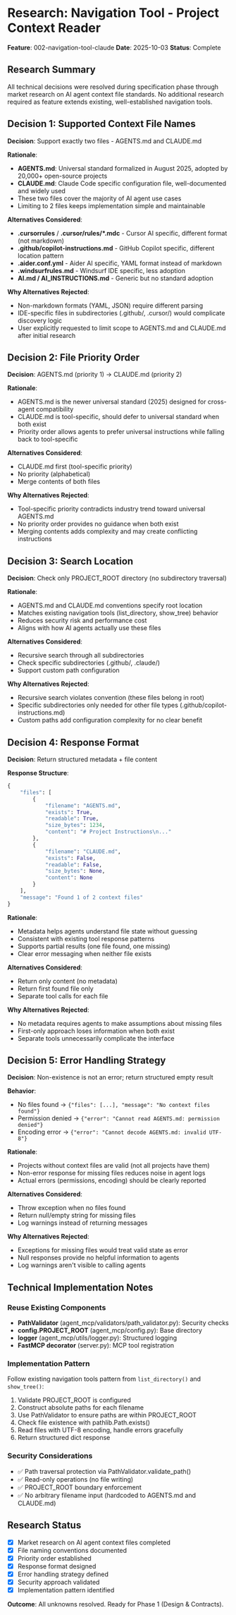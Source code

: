 # Research: Navigation Tool - Project Context Reader

**Feature**: 002-navigation-tool-claude
**Date**: 2025-10-03
**Status**: Complete

## Research Summary

All technical decisions were resolved during specification phase through market research on AI agent context file standards. No additional research required as feature extends existing, well-established navigation tools.

## Decision 1: Supported Context File Names

**Decision**: Support exactly two files - AGENTS.md and CLAUDE.md

**Rationale**:
- **AGENTS.md**: Universal standard formalized in August 2025, adopted by 20,000+ open-source projects
- **CLAUDE.md**: Claude Code specific configuration file, well-documented and widely used
- These two files cover the majority of AI agent use cases
- Limiting to 2 files keeps implementation simple and maintainable

**Alternatives Considered**:
- **.cursorrules** / **.cursor/rules/*.mdc** - Cursor AI specific, different format (not markdown)
- **.github/copilot-instructions.md** - GitHub Copilot specific, different location pattern
- **.aider.conf.yml** - Aider AI specific, YAML format instead of markdown
- **.windsurfrules.md** - Windsurf IDE specific, less adoption
- **AI.md / AI_INSTRUCTIONS.md** - Generic but no standard adoption

**Why Alternatives Rejected**:
- Non-markdown formats (YAML, JSON) require different parsing
- IDE-specific files in subdirectories (.github/, .cursor/) would complicate discovery logic
- User explicitly requested to limit scope to AGENTS.md and CLAUDE.md after initial research

## Decision 2: File Priority Order

**Decision**: AGENTS.md (priority 1) → CLAUDE.md (priority 2)

**Rationale**:
- AGENTS.md is the newer universal standard (2025) designed for cross-agent compatibility
- CLAUDE.md is tool-specific, should defer to universal standard when both exist
- Priority order allows agents to prefer universal instructions while falling back to tool-specific

**Alternatives Considered**:
- CLAUDE.md first (tool-specific priority)
- No priority (alphabetical)
- Merge contents of both files

**Why Alternatives Rejected**:
- Tool-specific priority contradicts industry trend toward universal AGENTS.md
- No priority order provides no guidance when both exist
- Merging contents adds complexity and may create conflicting instructions

## Decision 3: Search Location

**Decision**: Check only PROJECT_ROOT directory (no subdirectory traversal)

**Rationale**:
- AGENTS.md and CLAUDE.md conventions specify root location
- Matches existing navigation tools (list_directory, show_tree) behavior
- Reduces security risk and performance cost
- Aligns with how AI agents actually use these files

**Alternatives Considered**:
- Recursive search through all subdirectories
- Check specific subdirectories (.github/, .claude/)
- Support custom path configuration

**Why Alternatives Rejected**:
- Recursive search violates convention (these files belong in root)
- Specific subdirectories only needed for other file types (.github/copilot-instructions.md)
- Custom paths add configuration complexity for no clear benefit

## Decision 4: Response Format

**Decision**: Return structured metadata + file content

**Response Structure**:
```python
{
    "files": [
        {
            "filename": "AGENTS.md",
            "exists": True,
            "readable": True,
            "size_bytes": 1234,
            "content": "# Project Instructions\n..."
        },
        {
            "filename": "CLAUDE.md",
            "exists": False,
            "readable": False,
            "size_bytes": None,
            "content": None
        }
    ],
    "message": "Found 1 of 2 context files"
}
```

**Rationale**:
- Metadata helps agents understand file state without guessing
- Consistent with existing tool response patterns
- Supports partial results (one file found, one missing)
- Clear error messaging when neither file exists

**Alternatives Considered**:
- Return only content (no metadata)
- Return first found file only
- Separate tool calls for each file

**Why Alternatives Rejected**:
- No metadata requires agents to make assumptions about missing files
- First-only approach loses information when both exist
- Separate tools unnecessarily complicate the interface

## Decision 5: Error Handling Strategy

**Decision**: Non-existence is not an error; return structured empty result

**Behavior**:
- No files found → `{"files": [...], "message": "No context files found"}`
- Permission denied → `{"error": "Cannot read AGENTS.md: permission denied"}`
- Encoding error → `{"error": "Cannot decode AGENTS.md: invalid UTF-8"}`

**Rationale**:
- Projects without context files are valid (not all projects have them)
- Non-error response for missing files reduces noise in agent logs
- Actual errors (permissions, encoding) should be clearly reported

**Alternatives Considered**:
- Throw exception when no files found
- Return null/empty string for missing files
- Log warnings instead of returning messages

**Why Alternatives Rejected**:
- Exceptions for missing files would treat valid state as error
- Null responses provide no helpful information to agents
- Log warnings aren't visible to calling agents

## Technical Implementation Notes

### Reuse Existing Components
- **PathValidator** (agent_mcp/validators/path_validator.py): Security checks
- **config.PROJECT_ROOT** (agent_mcp/config.py): Base directory
- **logger** (agent_mcp/utils/logger.py): Structured logging
- **FastMCP decorator** (server.py): MCP tool registration

### Implementation Pattern
Follow existing navigation tools pattern from `list_directory()` and `show_tree()`:

1. Validate PROJECT_ROOT is configured
2. Construct absolute paths for each filename
3. Use PathValidator to ensure paths are within PROJECT_ROOT
4. Check file existence with pathlib.Path.exists()
5. Read files with UTF-8 encoding, handle errors gracefully
6. Return structured dict response

### Security Considerations
- ✅ Path traversal protection via PathValidator.validate_path()
- ✅ Read-only operations (no file writing)
- ✅ PROJECT_ROOT boundary enforcement
- ✅ No arbitrary filename input (hardcoded to AGENTS.md and CLAUDE.md)

## Research Status

- [x] Market research on AI agent context files completed
- [x] File naming conventions documented
- [x] Priority order established
- [x] Response format designed
- [x] Error handling strategy defined
- [x] Security approach validated
- [x] Implementation pattern identified

**Outcome**: All unknowns resolved. Ready for Phase 1 (Design & Contracts).
